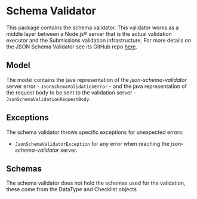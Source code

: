 # Schema Validator
This package contains the schema validator. This validator works as a middle layer between a Node.js® server that is the 
actual validation executor and the Submissions validation infrastructure. For more details on the JSON Schema 
Validator see its GitHub repo [here](https://github.com/EMBL-EBI-SUBS/json-schema-validator).

## Model
The model contains the java representation of the *json-schema-validator* server error - `JsonSchemaValidationError` - 
and the java representation of the request body to be sent to the validation server - `JsonSchemaValidationRequestBody`.

## Exceptions
The schema validator throws specific exceptions for unexpected errors:

- `JsonSchemaValidatorException` for any error when reaching the *json-schema-validator* server.

## Schemas
The schema validator does not hold the schemas used for the validation, these come from the DataType and Checklist objects